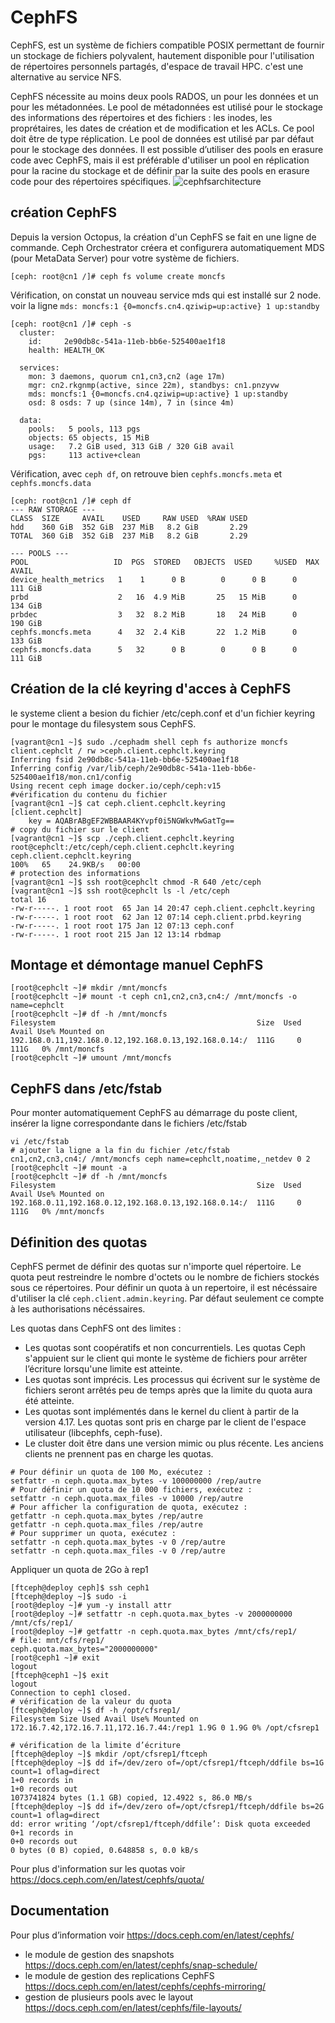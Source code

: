 # CephFS
CephFS, est un système de fichiers compatible POSIX permettant de fournir un stockage de fichiers polyvalent, hautement disponible pour l'utilisation 
de répertoires personnels partagés, d'espace de travail HPC. c'est une alternative au service NFS.

CephFS nécessite au moins deux pools RADOS, un pour les données et un pour les métadonnées.
Le pool de métadonnées est utilisé pour le stockage des informations des répertoires et des fichiers : les inodes, les
proprétaires, les dates de création et de modification et les ACLs. Ce pool doit être de type réplication.
Le pool de données est utilisé par par défaut pour le stockage des données.
Il est possible d’utiliser des pools en erasure code avec CephFS, mais il est préférable d'utiliser un pool en réplication
pour la racine du stockage et de définir par la suite des pools en erasure code pour des répertoires spécifiques.
![cephfsarchitecture](cephfs-architecture.svg)
## création CephFS
Depuis la version Octopus, la création d'un CephFS se fait en une ligne de commande.
Ceph Orchestrator créera et configurera automatiquement MDS (pour MetaData Server) pour votre système de fichiers.
```
[ceph: root@cn1 /]# ceph fs volume create moncfs   
```
Vérification, on constat un nouveau service mds qui est installé sur 2 node. voir la ligne ```mds: moncfs:1 {0=moncfs.cn4.qziwip=up:active} 1 up:standby```   
```
[ceph: root@cn1 /]# ceph -s
  cluster:
    id:     2e90db8c-541a-11eb-bb6e-525400ae1f18
    health: HEALTH_OK
 
  services:
    mon: 3 daemons, quorum cn1,cn3,cn2 (age 17m)
    mgr: cn2.rkgnmp(active, since 22m), standbys: cn1.pnzyvw
    mds: moncfs:1 {0=moncfs.cn4.qziwip=up:active} 1 up:standby
    osd: 8 osds: 7 up (since 14m), 7 in (since 4m)
 
  data:
    pools:   5 pools, 113 pgs
    objects: 65 objects, 15 MiB
    usage:   7.2 GiB used, 313 GiB / 320 GiB avail
    pgs:     113 active+clean
```
Vérification, avec ```ceph df```, on retrouve bien ```cephfs.moncfs.meta``` et ```cephfs.moncfs.data```
```
[ceph: root@cn1 /]# ceph df
--- RAW STORAGE ---
CLASS  SIZE     AVAIL    USED     RAW USED  %RAW USED
hdd    360 GiB  352 GiB  237 MiB   8.2 GiB       2.29
TOTAL  360 GiB  352 GiB  237 MiB   8.2 GiB       2.29
 
--- POOLS ---
POOL                   ID  PGS  STORED   OBJECTS  USED     %USED  MAX AVAIL
device_health_metrics   1    1      0 B        0      0 B      0    111 GiB
prbd                    2   16  4.9 MiB       25   15 MiB      0    134 GiB
prbdec                  3   32  8.2 MiB       18   24 MiB      0    190 GiB
cephfs.moncfs.meta      4   32  2.4 KiB       22  1.2 MiB      0    133 GiB
cephfs.moncfs.data      5   32      0 B        0      0 B      0    111 GiB

```
## Création de la clé keyring d'acces à CephFS
le systeme client a besion du fichier /etc/ceph.conf et d'un fichier keyring pour le montage du filesystem sous CephFS.
```
[vagrant@cn1 ~]$ sudo ./cephadm shell ceph fs authorize moncfs client.cephclt / rw >ceph.client.cephclt.keyring
Inferring fsid 2e90db8c-541a-11eb-bb6e-525400ae1f18
Inferring config /var/lib/ceph/2e90db8c-541a-11eb-bb6e-525400ae1f18/mon.cn1/config
Using recent ceph image docker.io/ceph/ceph:v15
#vérification du contenu du fichier
[vagrant@cn1 ~]$ cat ceph.client.cephclt.keyring
[client.cephclt]
	key = AQABrABgEF2WBBAAR4KYvpf0i5NGWkvMwGatTg==
# copy du fichier sur le client
[vagrant@cn1 ~]$ scp ./ceph.client.cephclt.keyring root@cephclt:/etc/ceph/ceph.client.cephclt.keyring
ceph.client.cephclt.keyring                                               100%   65    24.9KB/s   00:00
# protection des informations
[vagrant@cn1 ~]$ ssh root@cephclt chmod -R 640 /etc/ceph
[vagrant@cn1 ~]$ ssh root@cephclt ls -l /etc/ceph
total 16
-rw-r-----. 1 root root  65 Jan 14 20:47 ceph.client.cephclt.keyring
-rw-r-----. 1 root root  62 Jan 12 07:14 ceph.client.prbd.keyring
-rw-r-----. 1 root root 175 Jan 12 07:13 ceph.conf
-rw-r-----. 1 root root 215 Jan 12 13:14 rbdmap
```
## Montage et démontage manuel CephFS
```
[root@cephclt ~]# mkdir /mnt/moncfs
[root@cephclt ~]# mount -t ceph cn1,cn2,cn3,cn4:/ /mnt/moncfs -o name=cephclt
[root@cephclt ~]# df -h /mnt/moncfs
Filesystem                                             Size  Used Avail Use% Mounted on
192.168.0.11,192.168.0.12,192.168.0.13,192.168.0.14:/  111G     0  111G   0% /mnt/moncfs
[root@cephclt ~]# umount /mnt/moncfs
```
## CephFS dans /etc/fstab
Pour monter automatiquement CephFS au démarrage du poste client, insérer la ligne correspondante dans le fichiers /etc/fstab
```
vi /etc/fstab
# ajouter la ligne a la fin du fichier /etc/fstab
cn1,cn2,cn3,cn4:/ /mnt/moncfs ceph name=cephclt,noatime,_netdev 0 2
[root@cephclt ~]# mount -a
[root@cephclt ~]# df -h /mnt/moncfs
Filesystem                                             Size  Used Avail Use% Mounted on
192.168.0.11,192.168.0.12,192.168.0.13,192.168.0.14:/  111G     0  111G   0% /mnt/moncfs
```
## Définition des quotas
CephFS permet de définir des quotas sur n'importe quel répertoire. Le quota peut restreindre le nombre d'octets ou le nombre de fichiers stockés sous ce répertoires. Pour définir un quota à un repertoire, il est nécéssaire d'utiliser la clé ```ceph.client.admin.keyring```.  Par défaut seulement ce compte à les authorisations nécéssaires.

Les quotas dans CephFS ont des limites :
- Les quotas sont coopératifs et non concurrentiels. Les quotas Ceph s'appuient sur le client qui monte le
système de fichiers pour arrêter l’écriture lorsqu'une limite est atteinte.
- Les quotas sont imprécis. Les processus qui écrivent sur le système de fichiers seront arrêtés peu de temps
après que la limite du quota aura été atteinte.
- Les quotas sont implémentés dans le kernel du client à partir de la version 4.17. Les quotas sont pris en
charge par le client de l'espace utilisateur (libcephfs, ceph-fuse).
- Le cluster doit être dans une version mimic ou plus récente. Les anciens clients ne prennent pas en charge
les quotas.
```
# Pour définir un quota de 100 Mo, exécutez :
setfattr -n ceph.quota.max_bytes -v 100000000 /rep/autre
# Pour définir un quota de 10 000 fichiers, exécutez :
setfattr -n ceph.quota.max_files -v 10000 /rep/autre
# Pour afficher la configuration de quota, exécutez :
getfattr -n ceph.quota.max_bytes /rep/autre
getfattr -n ceph.quota.max_files /rep/autre
# Pour supprimer un quota, exécutez :
setfattr -n ceph.quota.max_bytes -v 0 /rep/autre
setfattr -n ceph.quota.max_files -v 0 /rep/autre
```
Appliquer un quota de 2Go à rep1
```
[ftceph@deploy ceph]$ ssh ceph1
[ftceph@deploy ~]$ sudo -i
[root@deploy ~]# yum -y install attr
[root@deploy ~]# setfattr -n ceph.quota.max_bytes -v 2000000000 /mnt/cfs/rep1/
[root@deploy ~]# getfattr -n ceph.quota.max_bytes /mnt/cfs/rep1/
# file: mnt/cfs/rep1/
ceph.quota.max_bytes="2000000000"
[root@ceph1 ~]# exit
logout
[ftceph@ceph1 ~]$ exit
logout
Connection to ceph1 closed.
# vérification de la valeur du quota
[ftceph@deploy ~]$ df -h /opt/cfsrep1/
Filesystem Size Used Avail Use% Mounted on
172.16.7.42,172.16.7.11,172.16.7.44:/rep1 1.9G 0 1.9G 0% /opt/cfsrep1

# vérification de la limite d’écriture
[ftceph@deploy ~]$ mkdir /opt/cfsrep1/ftceph
[ftceph@deploy ~]$ dd if=/dev/zero of=/opt/cfsrep1/ftceph/ddfile bs=1G count=1 oflag=direct
1+0 records in
1+0 records out
1073741824 bytes (1.1 GB) copied, 12.4922 s, 86.0 MB/s
[ftceph@deploy ~]$ dd if=/dev/zero of=/opt/cfsrep1/ftceph/ddfile bs=2G count=1 oflag=direct
dd: error writing ‘/opt/cfsrep1/ftceph/ddfile’: Disk quota exceeded
0+1 records in
0+0 records out
0 bytes (0 B) copied, 0.648858 s, 0.0 kB/s
```
Pour plus d'information sur les quotas voir https://docs.ceph.com/en/latest/cephfs/quota/
## Documentation
Pour plus d’information voir https://docs.ceph.com/en/latest/cephfs/
- le module de gestion des snapshots https://docs.ceph.com/en/latest/cephfs/snap-schedule/
- le module de gestion des replications CephFS https://docs.ceph.com/en/latest/cephfs/cephfs-mirroring/
- gestion de plusieurs pools avec le layout https://docs.ceph.com/en/latest/cephfs/file-layouts/




